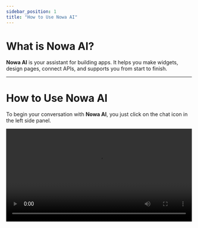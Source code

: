 ```yaml
---
sidebar_position: 1
title: "How to Use Nowa AI"
---
```


# What is Nowa AI?

**Nowa AI** is your assistant for building apps. It helps you make widgets, design pages, connect APIs, and supports you from start to finish.

---

# How to Use Nowa AI

To begin your conversation with **Nowa AI**, you just click on the chat icon in the left side panel.

<video src="/videos/ai/open.webm" controls width="100%" />

---

# Attachements

We built the AI to know where to find what you want to change, but if you know where to find it, attaching it makes the outcome more precise.

# Smart Selection & Context

When you click on a screen or widget in your app, it’s automatically added as context to your AI conversation.  

This means the AI knows exactly what part of your app you’re focusing on—so when you ask for changes, the results are precise.  

For example, if you select a text or an icon in the widget tree, the AI panel will instantly recognize it and show the context in the lower-left corner.

<video src="/videos/ai/target.webm" controls width="100%" />

## Attaching Screens

Just like **smart selection and context**, you can attach screens to give the AI more detail.  

The difference is that here you can **attach multiple full screens** — but **individual widgets can’t be attached this way**.


Simply click the **Attach** button in the AI chat panel, then pick what you’d like to attach.  

<video src="/videos/ai/attach.webm" controls width="100%" />


## Attaching Images

Want the AI to design something based on a picture you have in mind?  

You can attach images, and the AI will use them as inspiration—whether that’s generating similar widgets, pages, or just adding extra context.  

Here’s how:  

1. Click the **Attach** button in the AI panel.  
2. Select **Attach Image**.  
3. Choose the image from your computer.  

<video src="/videos/ai/image.webm" controls width="100%" />

---

# Reverting and Replaying Changes

If you didn’t like the AI’s last change, you can click **Revert changes** below the message to go back to the previous state. 

And if you change your mind again, you can click **Replay changes** to redo the action.  

<video src="/videos/ai/revert.webm" controls width="100%" />

---

# Starting a Fresh Chat

Sometimes you’ll want to start over with a clean slate. 

To begin a brand new conversation with the AI, click **New Chat**.  

This clears the chat history and context, so you can focus on your next idea without distractions.

<video src="/videos/ai/newchat.webm" controls width="100%" />

---